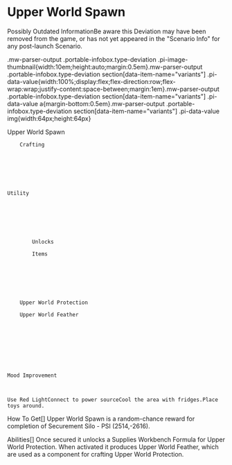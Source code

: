 # Upper World Spawn

Possibly Outdated InformationBe aware this Deviation may have been removed from the game, or has not yet appeared in the "Scenario Info" for any post-launch Scenario.


.mw-parser-output .portable-infobox.type-deviation .pi-image-thumbnail{width:10em;height:auto;margin:0.5em}.mw-parser-output .portable-infobox.type-deviation section[data-item-name="variants"] .pi-data-value{width:100%;display:flex;flex-direction:row;flex-wrap:wrap;justify-content:space-between;margin:1em}.mw-parser-output .portable-infobox.type-deviation section[data-item-name="variants"] .pi-data-value a{margin-bottom:0.5em}.mw-parser-output .portable-infobox.type-deviation section[data-item-name="variants"] .pi-data-value img{width:64px;height:64px}

Upper World Spawn


	
		
		
	
	


	
	
	
	
	
	
	
		Crafting
	
	
	




	Utility

	
	
	
	
		
		
			Unlocks
		
			Items
		
		
	
	
	
	
	
		Upper World Protection
	
		Upper World Feather
	
	
	






	Mood Improvement


	
	Use Red LightConnect to power sourceCool the area with fridges.Place toys around.








How To Get[]
Upper World Spawn is a random-chance reward for completion of Securement Silo - PSI (2514,-2616).

Abilities[]
Once secured it unlocks a Supplies Workbench Formula for Upper World Protection.
When activated it produces Upper World Feather, which are used as a component for crafting Upper World Protection.
